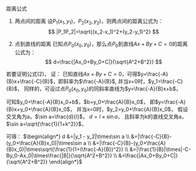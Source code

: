 距离公式

1. 两点间的距离
设$P_1(x_1,y_1)，P_2(x_2,y_2)$，则两点间的距离公式为：
$$
|P_1P_2|=\sqrt{(x_2-x_1)^2+(y_2-y_1)^2}
$$

2. 点到直线的距离
已知点$P_0(x_0,y_0)$，那么点$P_0$到直线$Ax+By+C=0$的距离公式为：
$$
d=\frac{|Ax_0+By_0+C|}{\sqrt{A^2+B^2}}
$$

若要证明公式(2)，
证：
已知直线$Ax+By+C=0$，可得$y=\frac{-A}{B}x+\frac{-C}{B}$，即斜率为$\frac{-A}{B}$,
并当x=0时，$y_1=\frac{-C}{B}$，
同样的，可设过点$P_0(x_0,y_0)$的同斜率直线为$y=\frac{-A}{B}x+b$，

可知$y_0=\frac{-A}{B}x_0+b$，$b=y_0+\frac{A}{B}x_0$，
即$y=\frac{-A}{B}x+y_0+\frac{A}{B}x_0$，
并当x=0时，$y_2=y_0+\frac{A}{B}x_0$，
假设交叉角为a，$\sin a=\frac{d}{l}$，
$d=l\times\sin a$，
且斜率为k的直线交叉角a，$\sin a=\sqrt{\frac{1}{1+k^2}}$，

可得：
$\begin{align*}
d &=|y_1 - y_2|\times\sin a \\
&=|\frac{-C}{B}-(y_0+\frac{A}{B}x_0)|\times\sin a \\
&=|\frac{-C}{B}-(y_0+\frac{A}{B}x_0)|\times\sqrt{\frac{1}{1+(\frac{-A}{B})^2}} \\
&=|\frac{1}{B}|\times|-C-By_0-Ax_0|\times\frac{|B|}{\sqrt{A^2+B^2}} \\
&=\frac{|Ax_0+By_0+C|}{\sqrt{A^2+B^2}}
\end{align*}$
